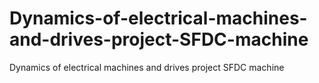 # Dynamics-of-electrical-machines-and-drives-project-SFDC-machine
Dynamics of electrical machines and drives project SFDC machine
